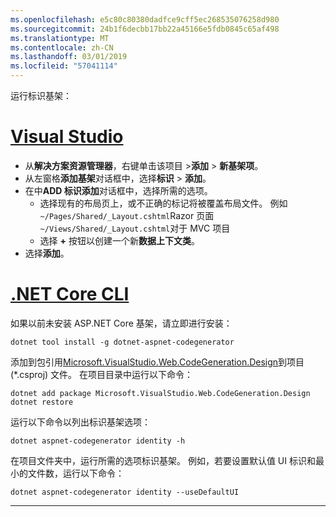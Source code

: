 ```yaml
---
ms.openlocfilehash: e5c80c80380dadfce9cff5ec268535076258d980
ms.sourcegitcommit: 24b1f6decbb17bb22a45166e5fdb0845c65af498
ms.translationtype: MT
ms.contentlocale: zh-CN
ms.lasthandoff: 03/01/2019
ms.locfileid: "57041114"
---
```

运行标识基架：

# <a name="visual-studiotabvisual-studio"></a>[Visual Studio](#tab/visual-studio)

* 从**解决方案资源管理器**，右键单击该项目 >**添加** > **新基架项**。
* 从左窗格**添加基架**对话框中，选择**标识** > **添加**。
* 在中**ADD 标识添加**对话框中，选择所需的选项。
  * 选择现有的布局页上，或不正确的标记将被覆盖布局文件。 例如`~/Pages/Shared/_Layout.cshtml`Razor 页面`~/Views/Shared/_Layout.cshtml`对于 MVC 项目
  * 选择 **+** 按钮以创建一个新**数据上下文类**。
* 选择**添加**。

# <a name="net-core-clitabnetcore-cli"></a>[.NET Core CLI](#tab/netcore-cli)

如果以前未安装 ASP.NET Core 基架，请立即进行安装：

```cli
dotnet tool install -g dotnet-aspnet-codegenerator
```

添加到包引用[Microsoft.VisualStudio.Web.CodeGeneration.Design](https://www.nuget.org/packages/Microsoft.VisualStudio.Web.CodeGeneration.Design/)到项目 (\*.csproj) 文件。 在项目目录中运行以下命令：

```cli
dotnet add package Microsoft.VisualStudio.Web.CodeGeneration.Design
dotnet restore
```

运行以下命令以列出标识基架选项：

```cli
dotnet aspnet-codegenerator identity -h
```

在项目文件夹中，运行所需的选项标识基架。 例如，若要设置默认值 UI 标识和最小的文件数，运行以下命令：

```cli
dotnet aspnet-codegenerator identity --useDefaultUI
```

-------------
